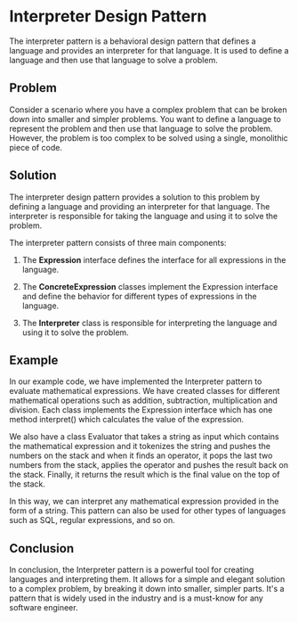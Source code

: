 # **Interpreter Design Pattern**
The interpreter pattern is a behavioral design pattern that defines a language and provides an interpreter for that language. It is used to define a language and then use that language to solve a problem.

## **Problem**
Consider a scenario where you have a complex problem that can be broken down into smaller and simpler problems. You want to define a language to represent the problem and then use that language to solve the problem. However, the problem is too complex to be solved using a single, monolithic piece of code.

## **Solution**
The interpreter design pattern provides a solution to this problem by defining a language and providing an interpreter for that language. The interpreter is responsible for taking the language and using it to solve the problem.

The interpreter pattern consists of three main components:

1) The **Expression** interface defines the interface for all expressions in the language.

2) The **ConcreteExpression** classes implement the Expression interface and define the behavior for different types of expressions in the language.

3) The **Interpreter** class is responsible for interpreting the language and using it to solve the problem.

## **Example**
In our example code, we have implemented the Interpreter pattern to evaluate mathematical expressions. We have created classes for different mathematical operations such as addition, subtraction, multiplication and division. Each class implements the Expression interface which has one method interpret() which calculates the value of the expression.

We also have a class Evaluator that takes a string as input which contains the mathematical expression and it tokenizes the string and pushes the numbers on the stack and when it finds an operator, it pops the last two numbers from the stack, applies the operator and pushes the result back on the stack. Finally, it returns the result which is the final value on the top of the stack.

In this way, we can interpret any mathematical expression provided in the form of a string. This pattern can also be used for other types of languages such as SQL, regular expressions, and so on.

## **Conclusion**
In conclusion, the Interpreter pattern is a powerful tool for creating languages and interpreting them. It allows for a simple and elegant solution to a complex problem, by breaking it down into smaller, simpler parts. It's a pattern that is widely used in the industry and is a must-know for any software engineer.